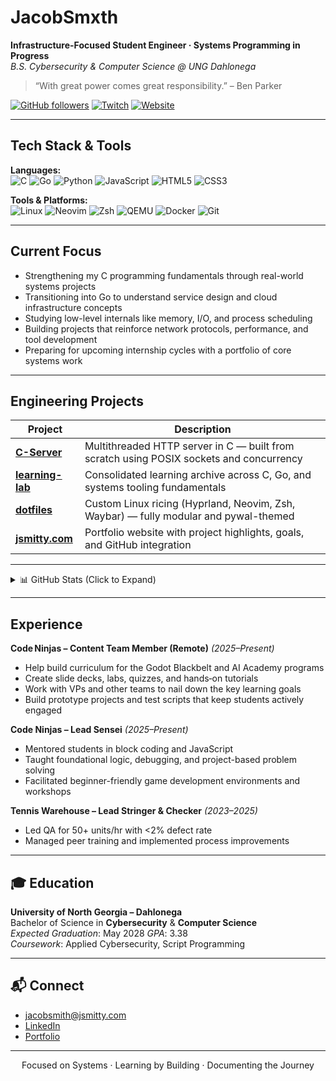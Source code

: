# JacobSmxth

**Infrastructure-Focused Student Engineer · Systems Programming in Progress**  
_B.S. Cybersecurity & Computer Science @ UNG Dahlonega_

> “With great power comes great responsibility.” – Ben Parker

[![GitHub followers](https://img.shields.io/github/followers/JacobSmxth?label=Follow&style=social)](https://github.com/JacobSmxth)
[![Twitch](https://img.shields.io/badge/Twitch-Stream%20Occasionally-9146FF?style=flat&logo=twitch&logoColor=white)](https://twitch.tv/jxvoided)
[![Website](https://img.shields.io/badge/Website-jsmitty.com-0a0a0a?style=flat&logo=google-chrome&logoColor=white)](https://jsmitty.com)

---

## Tech Stack & Tools

**Languages:**  
![C](https://img.shields.io/badge/C-00599C?style=flat-square&logo=c&logoColor=white)
![Go](https://img.shields.io/badge/Go-00ADD8?style=flat-square&logo=go&logoColor=white)
![Python](https://img.shields.io/badge/Python-3776AB?style=flat-square&logo=python&logoColor=white)
![JavaScript](https://img.shields.io/badge/JavaScript-F7DF1E?style=flat-square&logo=javascript&logoColor=black)
![HTML5](https://img.shields.io/badge/HTML5-E34F26?style=flat-square&logo=html5&logoColor=white)
![CSS3](https://img.shields.io/badge/CSS3-1572B6?style=flat-square&logo=css3&logoColor=white)

**Tools & Platforms:**  
![Linux](https://img.shields.io/badge/Linux-FCC624?style=flat-square&logo=linux&logoColor=black)
![Neovim](https://img.shields.io/badge/Neovim-57A143?style=flat-square&logo=neovim&logoColor=white)
![Zsh](https://img.shields.io/badge/Zsh-000000?style=flat-square&logo=gnu-bash&logoColor=white)
![QEMU](https://img.shields.io/badge/QEMU-A60000?style=flat-square)
![Docker](https://img.shields.io/badge/Docker-2496ED?style=flat-square&logo=docker&logoColor=white)
![Git](https://img.shields.io/badge/Git-F05032?style=flat-square&logo=git&logoColor=white)

---

## Current Focus

- Strengthening my C programming fundamentals through real-world systems projects  
- Transitioning into Go to understand service design and cloud infrastructure concepts  
- Studying low-level internals like memory, I/O, and process scheduling  
- Building projects that reinforce network protocols, performance, and tool development  
- Preparing for upcoming internship cycles with a portfolio of core systems work

---

## Engineering Projects

| Project | Description |
|--------|-------------|
| [**C-Server**](https://github.com/JacobSmxth/C-Server) | Multithreaded HTTP server in C — built from scratch using POSIX sockets and concurrency |
| [**learning-lab**](https://github.com/JacobSmxth/learning-lab) | Consolidated learning archive across C, Go, and systems tooling fundamentals |
| [**dotfiles**](https://github.com/JacobSmxth/dotfiles) | Custom Linux ricing (Hyprland, Neovim, Zsh, Waybar) — fully modular and pywal-themed |
| [**jsmitty.com**](https://jsmitty.com) | Portfolio website with project highlights, goals, and GitHub integration |

---

<details>
<summary>📊 GitHub Stats (Click to Expand)</summary>

<p align="center">
  <img src="https://github-readme-stats.vercel.app/api/top-langs/?username=JacobSmxth&layout=compact&theme=vision-friendly-dark" />
  <br>
  <img src="https://github-readme-stats.vercel.app/api?username=JacobSmxth&show_icons=true&theme=vision-friendly-dark" />
  <br>
  <img src="https://github-readme-streak-stats.herokuapp.com/?user=JacobSmxth&theme=vision-friendly-dark" />
</p>

</details>

---

## Experience

**Code Ninjas – Content Team Member (Remote)** _(2025–Present)_
- Help build curriculum for the Godot Blackbelt and AI Academy programs
- Create slide decks, labs, quizzes, and hands‑on tutorials
- Work with VPs and other teams to nail down the key learning goals
- Build prototype projects and test scripts that keep students actively engaged

**Code Ninjas – Lead Sensei** _(2025–Present)_  
- Mentored students in block coding and JavaScript
- Taught foundational logic, debugging, and project-based problem solving
- Facilitated beginner-friendly game development environments and workshops  

**Tennis Warehouse – Lead Stringer & Checker** _(2023–2025)_  
- Led QA for 50+ units/hr with <2% defect rate
- Managed peer training and implemented process improvements

---

## 🎓 Education

**University of North Georgia – Dahlonega**  
Bachelor of Science in **Cybersecurity** & **Computer Science**  
_Expected Graduation_: May 2028
_GPA_: 3.38  
_Coursework_: Applied Cybersecurity, Script Programming

---

## 📬 Connect

- jacobsmith@jsmitty.com  
- [LinkedIn](https://www.linkedin.com/in/jacobsmxth)  
- [Portfolio](https://jsmitty.com)

---

<p align="center">
  Focused on Systems · Learning by Building · Documenting the Journey
</p>
